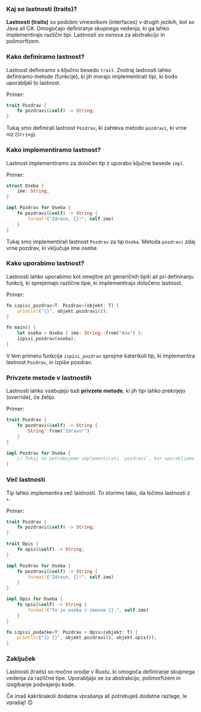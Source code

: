 ### Kaj so lastnosti (traits)?
**Lastnosti (traits)** so podobni vmesnikom (interfaces) v drugih jezikih, kot so Java ali C#. Omogočajo definiranje skupnega vedenja, ki ga lahko implementirajo različni tipi. Lastnosti so osnova za abstrakcijo in polimorfizem.

### Kako definiramo lastnost?
Lastnost definiramo s ključno besedo `trait`. Znotraj lastnosti lahko definiramo metode (funkcije), ki jih morajo implementirati tipi, ki bodo uporabljali to lastnost.

Primer:
```rust
trait Pozdrav {
    fn pozdravi(&self) -> String;
}
```
Tukaj smo definirali lastnost `Pozdrav`, ki zahteva metodo `pozdravi`, ki vrne niz (`String`).

### Kako implementiramo lastnost?
Lastnost implementiramo za določen tip z uporabo ključne besede `impl`.

Primer:
```rust
struct Oseba {
    ime: String,
}

impl Pozdrav for Oseba {
    fn pozdravi(&self) -> String {
        format!("Zdravo, {}!", self.ime)
    }
}
```
Tukaj smo implementirali lastnost `Pozdrav` za tip `Oseba`. Metoda `pozdravi` zdaj vrne pozdrav, ki vključuje ime osebe.

### Kako uporabimo lastnost?
Lastnosti lahko uporabimo kot omejitve pri generičnih tipih ali pri definiranju funkcij, ki sprejemajo različne tipe, ki implementirajo določeno lastnost.

Primer:
```rust
fn izpisi_pozdrav<T: Pozdrav>(objekt: T) {
    println!("{}", objekt.pozdravi());
}

fn main() {
    let oseba = Oseba { ime: String::from("Ana") };
    izpisi_pozdrav(oseba);
}
```
V tem primeru funkcija `izpisi_pozdrav` sprejme katerikoli tip, ki implementira lastnost `Pozdrav`, in izpiše pozdrav.

### Privzete metode v lastnostih
Lastnosti lahko vsebujejo tudi **privzete metode**, ki jih tipi lahko prekrijejo (override), če želijo.

Primer:
```rust
trait Pozdrav {
    fn pozdravi(&self) -> String {
        String::from("Zdravo!")
    }
}

impl Pozdrav for Oseba {
    // Tukaj ne potrebujemo implementirati `pozdravi`, ker uporabljamo privzeto metodo.
}
```

### Več lastnosti
Tip lahko implementira več lastnosti. To storimo tako, da ločimo lastnosti z `+`.

Primer:
```rust
trait Pozdrav {
    fn pozdravi(&self) -> String;
}

trait Opis {
    fn opis(&self) -> String;
}

impl Pozdrav for Oseba {
    fn pozdravi(&self) -> String {
        format!("Zdravo, {}!", self.ime)
    }
}

impl Opis for Oseba {
    fn opis(&self) -> String {
        format!("To je oseba z imenom {}.", self.ime)
    }
}

fn izpisi_podatke<T: Pozdrav + Opis>(objekt: T) {
    println!("{} {}", objekt.pozdravi(), objekt.opis());
}
```

### Zaključek
Lastnosti (traits) so močno orodje v Rustu, ki omogoča definiranje skupnega vedenja za različne tipe. Uporabljajo se za abstrakcijo, polimorfizem in izogibanje podvajanju kode.

Če imaš kakršnakoli dodatna vprašanja ali potrebuješ dodatne razlage, le vprašaj! 😊
